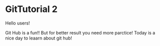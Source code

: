 # GitTutorial 2

Hello users!

Git Hub is a fun!!
But for better result you need more parctice!
Today is a nice day to leaarn about git hub!